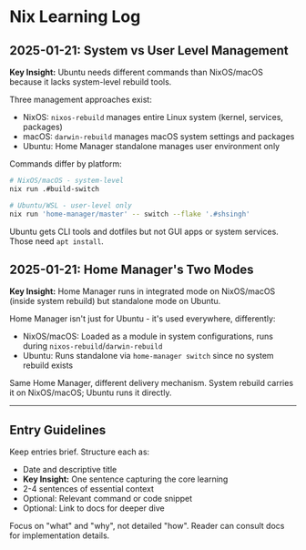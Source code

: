 # Nix Learning Log

## 2025-01-21: System vs User Level Management

**Key Insight:** Ubuntu needs different commands than NixOS/macOS because it lacks system-level rebuild tools.

Three management approaches exist:

- NixOS: `nixos-rebuild` manages entire Linux system (kernel, services, packages)
- macOS: `darwin-rebuild` manages macOS system settings and packages
- Ubuntu: Home Manager standalone manages user environment only

Commands differ by platform:

```bash
# NixOS/macOS - system-level
nix run .#build-switch

# Ubuntu/WSL - user-level only
nix run 'home-manager/master' -- switch --flake '.#shsingh'
```

Ubuntu gets CLI tools and dotfiles but not GUI apps or system services. Those need `apt install`.

## 2025-01-21: Home Manager's Two Modes

**Key Insight:** Home Manager runs in integrated mode on NixOS/macOS (inside system rebuild) but standalone mode on Ubuntu.

Home Manager isn't just for Ubuntu - it's used everywhere, differently:

- NixOS/macOS: Loaded as a module in system configurations, runs during `nixos-rebuild`/`darwin-rebuild`
- Ubuntu: Runs standalone via `home-manager switch` since no system rebuild exists

Same Home Manager, different delivery mechanism. System rebuild carries it on NixOS/macOS; Ubuntu runs it directly.

---

## Entry Guidelines

Keep entries brief. Structure each as:

- Date and descriptive title
- **Key Insight:** One sentence capturing the core learning
- 2-4 sentences of essential context
- Optional: Relevant command or code snippet
- Optional: Link to docs for deeper dive

Focus on "what" and "why", not detailed "how". Reader can consult docs for implementation details.

